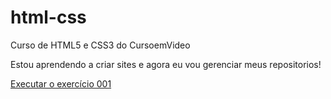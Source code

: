 # html-css
 Curso de HTML5 e CSS3 do CursoemVideo

 Estou aprendendo a criar sites e agora eu vou gerenciar meus repositorios!

<a href="https://gustavo-ctrl.github.io/html-css/exercicios/ex001/index.html">Executar o exercício 001</a>